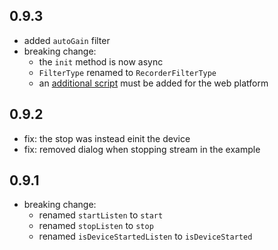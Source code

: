 ## 0.9.3
- added `autoGain` filter
- breaking change: 
  - the `init` method is now async
  - `FilterType` renamed to `RecorderFilterType`
  - an [additional script](https://github.com/alnitak/flutter_recorder#web) must be added for the web platform

## 0.9.2
- fix: the stop was instead einit the device
- fix: removed dialog when stopping stream in the example

## 0.9.1
- breaking change: 
  - renamed `startListen` to `start`
  - renamed `stopListen` to `stop`
  - renamed `isDeviceStartedListen` to `isDeviceStarted`
